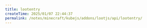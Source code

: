 ```yaml
---
title: lootentry
createTime: 2025/01/07 22:44:37
permalink: /notes/minecraft/kubejs/addons/lootjs/api/lootentry/
---
```

